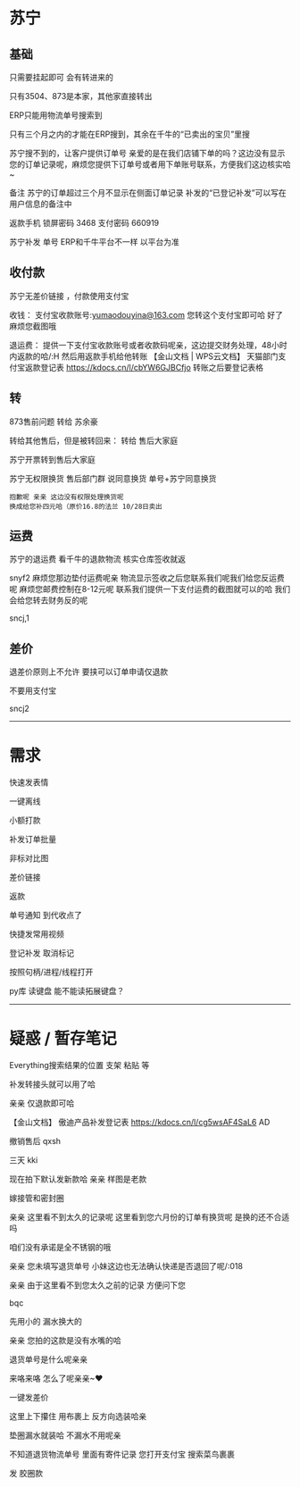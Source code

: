 # 苏宁

## 基础

只需要挂起即可 会有转进来的

只有3504、873是本家，其他家直接转出

ERP只能用物流单号搜索到

只有三个月之内的才能在ERP搜到，其余在千牛的“已卖出的宝贝”里搜

苏宁搜不到的，让客户提供订单号
亲爱的是在我们店铺下单的吗？这边没有显示您的订单记录呢，麻烦您提供下订单号或者用下单账号联系，方便我们这边核实哈~

备注
苏宁的订单超过三个月不显示在侧面订单记录
补发的“已登记补发”可以写在用户信息的备注中

返款手机
锁屏密码 3468 
支付密码 660919

苏宁补发 
单号 ERP和千牛平台不一样
以平台为准

## 收付款

苏宁无差价链接 ，付款使用支付宝

收钱：
支付宝收款账号:yumaodouyina@163.com
您转这个支付宝即可哈 好了麻烦您截图哦

退运费：
提供一下支付宝收款账号或者收款码呢亲，这边提交财务处理，48小时内返款的哈/:H
然后用返款手机给他转账
【金山文档 | WPS云文档】 天猫部门支付宝返款登记表
https://kdocs.cn/l/cbYW6GJBCfjo
转账之后要登记表格

## 转

873售前问题
转给 苏余豪

转给其他售后，但是被转回来：
转给 售后大家庭

苏宁开票转到售后大家庭

苏宁无权限换货
    售后部门群 说同意换货
    单号+苏宁同意换货

    抱歉呢 亲亲 这边没有权限处理换货呢
    换成给您补四元哈（原价16.8的法兰 10/28日卖出

## 运费

苏宁的退运费 看千牛的退款物流 核实仓库签收就返

snyf2
麻烦您那边垫付运费呢亲 物流显示签收之后您联系我们呢我们给您反运费呢 麻烦您邮费控制在8-12元呢  联系我们提供一下支付运费的截图就可以的哈 我们会给您转去财务反的呢

sncj,1

## 差价

退差价原则上不允许
要挟可以订单申请仅退款

不要用支付宝

sncj2

----------------------------------------------

# 需求

快速发表情

一键离线

小额打款

补发订单批量

非标对比图

差价链接

返款

单号通知
到代收点了

快捷发常用视频

登记补发
取消标记

按照句柄/进程/线程打开

py库 读键盘 能不能读拓展键盘？

----------------------------------------------

# 疑惑 / 暂存笔记

Everything搜索结果的位置
支架
粘贴
等

补发转接头就可以用了哈

亲亲 仅退款即可哈

【金山文档】 傲迪产品补发登记表
https://kdocs.cn/l/cg5wsAF4SaL6
AD

撤销售后 qxsh

三天 kki

现在拍下默认发新款哈
亲亲 样图是老款

嫁接管和密封圈

亲亲 这里看不到太久的记录呢 这里看到您六月份的订单有换货呢 是换的还不合适吗

咱们没有承诺是全不锈钢的哦


亲亲 您未填写退货单号 小妹这边也无法确认快递是否退回了呢/:018

亲亲 由于这里看不到您太久之前的记录 方便问下您


bqc

先用小的 漏水换大的

亲亲 您拍的这款是没有水嘴的哈


退货单号是什么呢亲亲

来咯来咯 怎么了呢亲亲~❤

一键发差价

这里上下攥住 用布裹上 反方向选装哈亲

垫圈漏水就装哈 不漏水不用呢亲

不知道退货物流单号
里面有寄件记录
您打开支付宝 搜索菜鸟裹裹


发  胶圈款